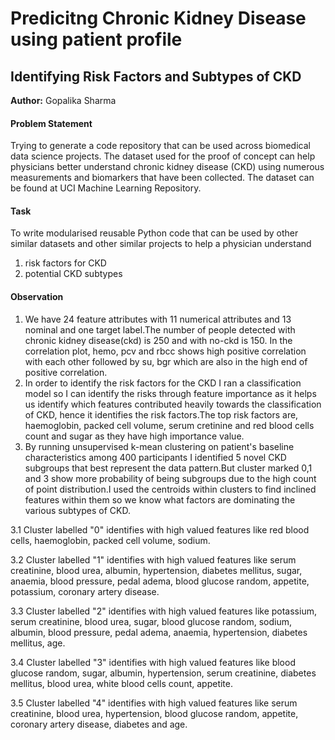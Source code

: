 # Predicitng Chronic Kidney Disease using patient profile
## Identifying Risk Factors and Subtypes of CKD
**Author:** Gopalika Sharma  

#### Problem Statement
Trying to generate a code repository that can be used across biomedical data science projects. The dataset used for the proof of concept can help physicians better understand chronic kidney disease (CKD) using numerous measurements and biomarkers that have been collected. The dataset can be found at UCI Machine Learning Repository.

#### Task
To write modularised reusable Python code that can be used by other similar datasets and other similar projects to help a physician understand 
1. risk factors for CKD 
2. potential CKD subtypes

#### Observation
1. We have 24 feature attributes with 11 numerical attributes and 13 nominal and one target label.The number of people detected with chronic kidney disease(ckd) is 250 and with no-ckd is 150. In the correlation plot, hemo, pcv and rbcc shows high positive correlation with each other followed by su, bgr which are also in the high end of positive correlation.
2. In order to identify the risk factors for the CKD I  ran a classification model so I can identify the risks through feature importance as it helps us identify which features contributed heavily towards the classification of CKD, hence it identifies the risk factors.The top risk factors are, haemoglobin, packed cell volume, serum cretinine and red blood cells count and sugar as they have high importance value.
3. By running unsupervised k-mean clustering on patient's baseline characteristics among 400 participants I identified 5 novel CKD subgroups that best represent the data pattern.But cluster marked 0,1 and 3 show more probability of being subgroups due to the high count of point distribution.I used the centroids within clusters to find inclined features within them so we know what factors are dominating the various subtypes of CKD.

  3.1 Cluster labelled "0" identifies with high valued features like red blood cells, haemoglobin, packed cell volume, sodium.
  
  3.2 Cluster labelled "1" identifies with high valued features like serum creatinine, blood urea, albumin, hypertension, diabetes mellitus, sugar, anaemia, blood pressure, pedal adema, blood glucose random, appetite, potassium, coronary artery disease.
  
  3.3 Cluster labelled "2" identifies with high valued features like potassium, serum creatinine, blood urea, sugar, blood glucose random, sodium, albumin, blood pressure, pedal adema, anaemia, hypertension, diabetes mellitus, age.
  
  3.4 Cluster labelled "3" identifies with high valued features like blood glucose random, sugar, albumin, hypertension, serum creatinine, diabetes mellitus, blood urea, white blood cells count, appetite.
  
  3.5 Cluster labelled "4" identifies with high valued features like serum creatinine, blood urea, hypertension, blood glucose random, appetite, coronary artery disease, diabetes and age.


